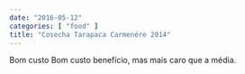 ```yaml
---
date: "2016-05-12"
categories: [ "food" ]
title: "Cosecha Tarapaca Carmenére 2014"
---
```

Bom custo Bom custo benefício, mas mais caro que a média.
